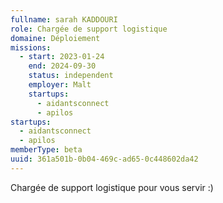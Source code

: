 ```yaml
---
fullname: sarah KADDOURI
role: Chargée de support logistique
domaine: Déploiement
missions:
  - start: 2023-01-24
    end: 2024-09-30
    status: independent
    employer: Malt
    startups:
      - aidantsconnect
      - apilos
startups:
  - aidantsconnect
  - apilos
memberType: beta
uuid: 361a501b-0b04-469c-ad65-0c448602da42
---
```

Chargée de support logistique pour vous servir :)